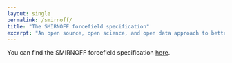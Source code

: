 ```yaml
---
layout: single
permalink: /smirnoff/
title: "The SMIRNOFF forcefield specification"
excerpt: "An open source, open science, and open data approach to better biomolecular forcefields"
---
```


You can find the SMIRNOFF forcefield specification [here](https://github.com/openforcefield/openforcefield/blob/master/The-SMIRNOFF-force-field-format.md).
